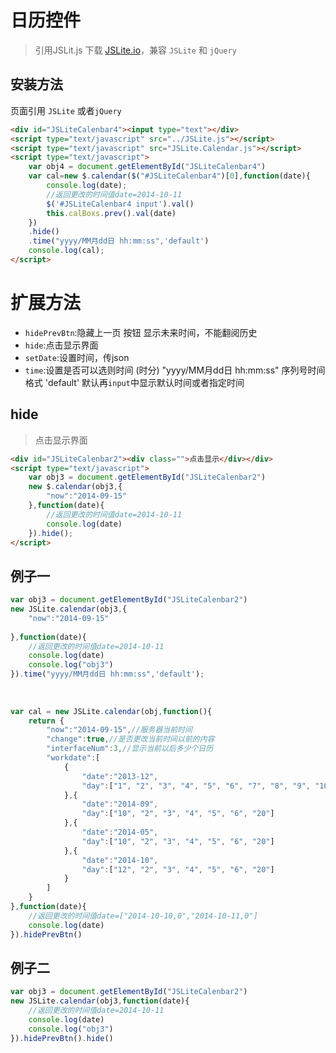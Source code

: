 # 日历控件

> 引用JSLit.js 下载 [JSLite.io](http://JSlite.io)，兼容 `JSLite` 和 `jQuery`

## 安装方法

页面引用 `JSLite` 或者`jQuery`  


```html 
<div id="JSLiteCalenbar4"><input type="text"></div>
<script type="text/javascript" src="../JSLite.js"></script>
<script type="text/javascript" src="JSLite.Calendar.js"></script>
<script type="text/javascript">
    var obj4 = document.getElementById("JSLiteCalenbar4")
    var cal=new $.calendar($("#JSLiteCalenbar4")[0],function(date){
        console.log(date);
        //返回更改的时间值date=2014-10-11
        $('#JSLiteCalenbar4 input').val()
        this.calBoxs.prev().val(date)
    })
    .hide()
    .time("yyyy/MM月dd日 hh:mm:ss",'default')
    console.log(cal);
</script>
```

# 扩展方法 

- `hidePrevBtn`:隐藏上一页 按钮 显示未来时间，不能翻阅历史
- `hide`:点击显示界面  
- `setDate`:设置时间，传json
- `time`:设置是否可以选则时间 (时分) 
    "yyyy/MM月dd日 hh:mm:ss" 序列号时间格式
    'default' 默认再`input`中显示默认时间或者指定时间

## hide 

> 点击显示界面

```html
<div id="JSLiteCalenbar2"><div class="">点击显示</div></div>
<script type="text/javascript">
    var obj3 = document.getElementById("JSLiteCalenbar2")
    new $.calendar(obj3,{
        "now":"2014-09-15"
    },function(date){
        //返回更改的时间值date=2014-10-11
        console.log(date)
    }).hide();
</script>
```

## 例子一

```js
var obj3 = document.getElementById("JSLiteCalenbar2")
new JSLite.calendar(obj3,{
    "now":"2014-09-15"
    
},function(date){
    //返回更改的时间值date=2014-10-11
    console.log(date)
    console.log("obj3")
}).time("yyyy/MM月dd日 hh:mm:ss",'default');
 
 
 
var cal = new JSLite.calendar(obj,function(){
    return {
        "now":"2014-09-15",//服务器当前时间
        "change":true,//是否更改当前时间以前的内容
        "interfaceNum":3,//显示当前以后多少个日历
        "workdate":[
            {
                "date":"2013-12",
                "day":["1", "2", "3", "4", "5", "6", "7", "8", "9", "10", "20"] 
            },{
                "date":"2014-09",
                "day":["10", "2", "3", "4", "5", "6", "20"] 
            },{
                "date":"2014-05",
                "day":["10", "2", "3", "4", "5", "6", "20"] 
            },{
                "date":"2014-10",
                "day":["12", "2", "3", "4", "5", "6", "20"] 
            }
        ]
    }
},function(date){
    //返回更改的时间值date=["2014-10-10,0","2014-10-11,0"]
    console.log(date)
}).hidePrevBtn()
```

## 例子二

```js
var obj3 = document.getElementById("JSLiteCalenbar2")
new JSLite.calendar(obj3,function(date){
    //返回更改的时间值date=2014-10-11
    console.log(date)
    console.log("obj3")
}).hidePrevBtn().hide()
```

